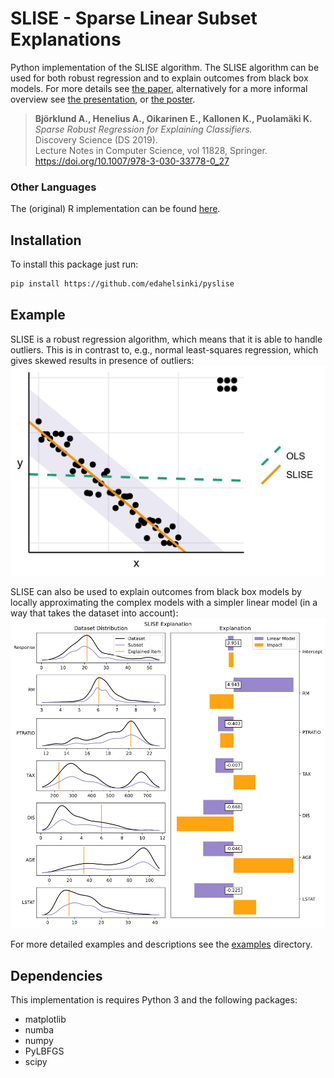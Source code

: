 # SLISE - Sparse Linear Subset Explanations

Python implementation of the SLISE algorithm. The SLISE algorithm can be used for
both robust regression and to explain outcomes from black box models.
For more details see [the paper](https://rdcu.be/bVbda), alternatively for a more informal
overview see [the presentation](https://github.com/edahelsinki/slise/raw/master/vignettes/presentation.pdf),
or [the poster](https://github.com/edahelsinki/slise/raw/master/vignettes/poster.pdf).

> **Björklund A., Henelius A., Oikarinen E., Kallonen K., Puolamäki K.**  
> *Sparse Robust Regression for Explaining Classifiers.*  
> Discovery Science (DS 2019).  
> Lecture Notes in Computer Science, vol 11828, Springer.  
> https://doi.org/10.1007/978-3-030-33778-0_27

### Other Languages

The (original) R implementation can be found [here](https://github.com/edahelsinki/slise).

## Installation

To install this package just run:
```sh
pip install https://github.com/edahelsinki/pyslise
```

## Example

SLISE is a robust regression algorithm, which means that it is able to handle outliers. This is in contrast to, e.g., normal least-squares regression, which gives skewed results in presence of outliers:  
![Example of Robust Regression](examples/ex1.png)

SLISE can also be used to explain outcomes from black box models by locally approximating the complex models with a simpler linear model (in a way that takes the dataset into account):  
![Example of Robust Regression](examples/ex2.png)


For more detailed examples and descriptions see the [examples](https://github.com/edahelsinki/pyslise/tree/master/examples) directory.

## Dependencies

This implementation is requires Python 3 and the following packages:

- matplotlib
- numba
- numpy
- PyLBFGS
- scipy
